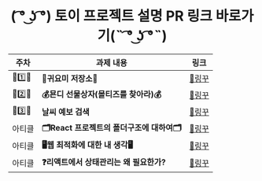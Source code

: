 <div align=center>
  
  <h1>
    ( ͡° ͜ʖ ͡°) 토이 프로젝트 설명 PR 링크 바로가기(˵ ͡° ͜ʖ ͡°˵)
  </h1>
  
</div>

<div align=center>

  |주차|과제 내용|링크|
|------|---|---|
|💛1️⃣💛|**🌱귀요미 저장소🌱**|[🔗링꾸](https://github.com/Dangpy/toyProject_gosopt/pull/1)|
|💸2️⃣💸|**💰묜디 선물상자(몰티즈를 찾아라)💰**|[🔗링꾸](https://github.com/Dangpy/toyProject_gosopt/pull/2)|
|💛3️⃣💛|**날씨 예보 검색**|[🔗링꾸](https://github.com/Dangpy/toyProject_gosopt/pull/3)|
|아티클|**🗂️React 프로젝트의 폴더구조에 대하여🗂️**|[🔗링꾸](https://github.com/GO-SOPT-WEB/MyungJiJANG/pull/4)|
|아티클|**🖥웹 최적화에 대한 내 생각🖥️**|[🔗링꾸](https://github.com/GO-SOPT-WEB/MyungJiJANG/pull/3)|
|아티클|**❓리액트에서 상태관리는 왜 필요한가?**|[🔗링꾸](https://github.com/GO-SOPT-WEB/MyungJiJANG/pull/8)|
</div>
